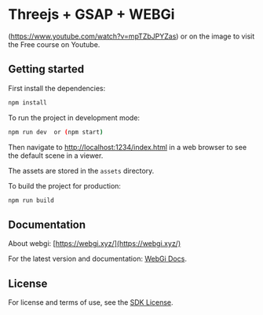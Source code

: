 # Threejs + GSAP + WEBGi

(https://www.youtube.com/watch?v=mpTZbJPYZas) or on the image to visit the Free course on Youtube.

## Getting started
First install the dependencies:
```bash
npm install
```

To run the project in development mode:
```bash
npm run dev  or (npm start)
```
Then navigate to [http://localhost:1234/index.html](http://localhost:1234/index.html) in a web browser to see the default scene in a viewer.

The assets are stored in the `assets` directory.

To build the project for production:
```bash
npm run build
```

## Documentation

About webgi: [https://webgi.xyz/](https://webgi.xyz/)

For the latest version and documentation: [WebGi Docs](https://webgi.xyz/docs/).

## License 
For license and terms of use, see the [SDK License](https://webgi.xyz/docs/license).
